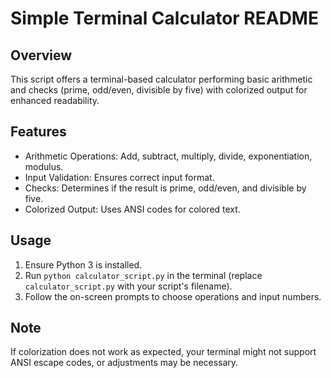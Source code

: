 # Simple Terminal Calculator README

## Overview
This script offers a terminal-based calculator performing basic arithmetic and checks (prime, odd/even, divisible by five) with colorized output for enhanced readability.

## Features
- Arithmetic Operations: Add, subtract, multiply, divide, exponentiation, modulus.
- Input Validation: Ensures correct input format.
- Checks: Determines if the result is prime, odd/even, and divisible by five.
- Colorized Output: Uses ANSI codes for colored text.

## Usage
1. Ensure Python 3 is installed.
2. Run `python calculator_script.py` in the terminal (replace `calculator_script.py` with your script's filename).
3. Follow the on-screen prompts to choose operations and input numbers.

## Note
If colorization does not work as expected, your terminal might not support ANSI escape codes, or adjustments may be necessary.
